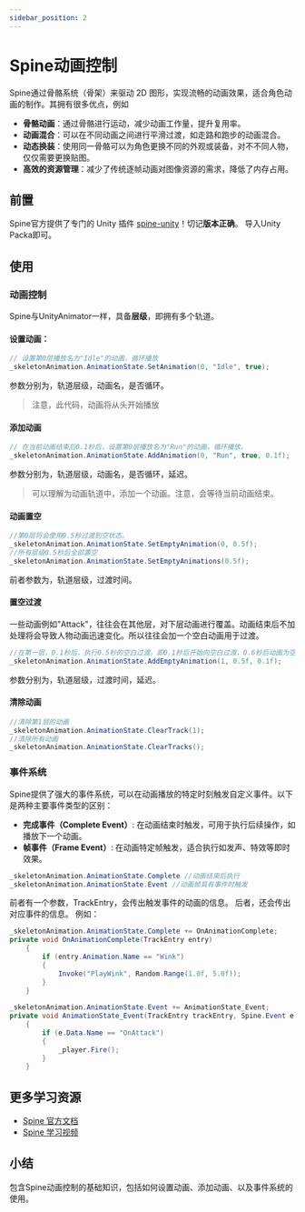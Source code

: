 ```yaml
---
sidebar_position: 2
---
```

# Spine动画控制
Spine通过骨骼系统（骨架）来驱动 2D 图形，实现流畅的动画效果，适合角色动画的制作。其拥有很多优点，例如
- **骨骼动画**：通过骨骼进行运动，减少动画工作量，提升复用率。
- **动画混合**：可以在不同动画之间进行平滑过渡，如走路和跑步的动画混合。
- **动态换装**：使用同一骨骼可以为角色更换不同的外观或装备，对不不同人物，仅仅需要更换贴图。
- **高效的资源管理**：减少了传统逐帧动画对图像资源的需求，降低了内存占用。
## 前置
Spine官方提供了专门的 Unity 插件 [spine-unity](https://zh.esotericsoftware.com/spine-unity-download#spine-unity)！切记**版本正确**。
导入Unity Packa即可。
## 使用
### 动画控制
Spine与UnityAnimator一样，具备**层级**，即拥有多个轨道。
#### 设置动画：
``` csharp
// 设置第0层播放名为"Idle"的动画，循环播放
_skeletonAnimation.AnimationState.SetAnimation(0, "Idle", true);
```
参数分别为，轨道层级，动画名，是否循环。
> 注意，此代码，动画将从头开始播放

#### 添加动画
``` csharp
// 在当前动画结束后0.1秒后，设置第0层播放名为"Run"的动画，循环播放。
_skeletonAnimation.AnimationState.AddAnimation(0, "Run", true, 0.1f);
```
参数分别为，轨道层级，动画名，是否循环，延迟。
> 可以理解为动画轨道中，添加一个动画。注意，会等待当前动画结束。

#### 动画置空
```csharp
//第0层将会使用0.5秒过渡到空状态。
_skeletonAnimation.AnimationState.SetEmptyAnimation(0, 0.5f);
//所有层级0.5秒后全部置空
_skeletonAnimation.AnimationState.SetEmptyAnimations(0.5f);
```
前者参数为，轨道层级，过渡时间。
#### 置空过渡
一些动画例如"Attack"，往往会在其他层，对下层动画进行覆盖。动画结束后不加处理将会导致人物动画迅速变化。所以往往会加一个空白动画用于过渡。
``` csharp
//在第一层，0.1秒后，执行0.5秒的空白过渡。即0.1秒后开始向空白过渡，0.6秒后动画为空白。
_skeletonAnimation.AnimationState.AddEmptyAnimation(1, 0.5f, 0.1f);
```
参数分别为，轨道层级，过渡时间，延迟。

#### 清除动画
```csharp
//清除第1层的动画
_skeletonAnimation.AnimationState.ClearTrack(1);
//清除所有动画
_skeletonAnimation.AnimationState.ClearTracks();
```

### 事件系统
Spine提供了强大的事件系统，可以在动画播放的特定时刻触发自定义事件。以下是两种主要事件类型的区别：
- **完成事件（Complete Event）**: 在动画结束时触发，可用于执行后续操作，如播放下一个动画。
- **帧事件（Frame Event）**: 在动画特定帧触发，适合执行如发声、特效等即时效果。

```csharp
_skeletonAnimation.AnimationState.Complete //动画结束后执行
_skeletonAnimation.AnimationState.Event //动画帧具有事件时触发
```
前者有一个参数，TrackEntry，会传出触发事件的动画的信息。
后者，还会传出对应事件的信息。
例如：
```csharp
_skeletonAnimation.AnimationState.Complete += OnAnimationComplete;
private void OnAnimationComplete(TrackEntry entry)
    {
        if (entry.Animation.Name == "Wink")
        {
            Invoke("PlayWink", Random.Range(1.0f, 5.0f));
        }
    }
    
_skeletonAnimation.AnimationState.Event += AnimationState_Event;
private void AnimationState_Event(TrackEntry trackEntry, Spine.Event e)
    {
        if (e.Data.Name == "OnAttack") 
        {
            _player.Fire();
        }
    }
```
## 更多学习资源
- [Spine 官方文档](https://esotericsoftware.com/spine-documentation)
- [Spine 学习视频](https://www.youtube.com/results?search_query=spine+animation)
## 小结
包含Spine动画控制的基础知识，包括如何设置动画、添加动画、以及事件系统的使用。
